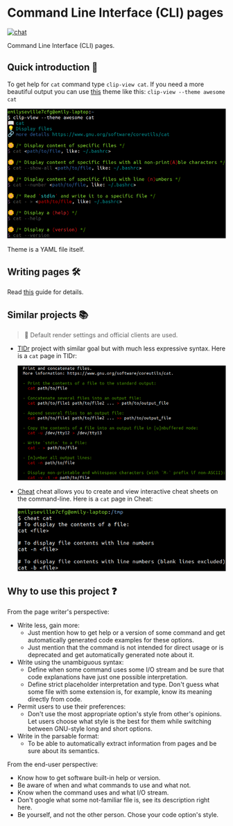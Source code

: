 # Command Line Interface (CLI) pages

[![chat](https://img.shields.io/badge/Current-goals-a32236?labelColor=ed425c&style=flat-square)][goals]

Command Line Interface (CLI) pages.

## Quick introduction :rocket:

To get help for `cat` command type `clip-view cat`. If you need a more beautiful
output you can use [this][awesome-theme] theme like this:
`clip-view --theme awesome cat`

![clip page](./clip-page.png)

Theme is a YAML file itself.

## Writing pages :hammer_and_wrench:

Read [this](./CONTRIBUTING.md) guide for details.

## Similar projects :books:

> :bell: Default render settings and official clients are used.

- [TlDr][tldr] project with similar goal but with
  much less expressive syntax. Here is a `cat` page in TlDr:

  ![tldr page](./tldr-page.png)

- [Cheat][cheat] cheat allows you to create and view
  interactive cheat sheets on the command-line. Here is a `cat` page in Cheat:

  ![cheat page](./cheat-page.png)

## Why to use this project :question:

From the page writer's perspective:

- Write less, gain more:
  - Just mention how to get help or a version of some command and get
    automatically generated code examples for these options.
  - Just mention that the command is not intended for direct usage or is
    deprecated and get automatically generated note about it.
- Write using the unambiguous syntax:
  - Define when some command uses some I/O stream and be sure that
    code explanations have just one possible interpretation.
  - Define strict placeholder interpretation and type. Don't guess what some
    file with some extension is, for example, know its meaning directly from
    code.
- Permit users to use their preferences:
  - Don't use the most appropriate option's style from other's opinions. Let
    users choose what style is the best for them while switching between
    GNU-style long and short options.
- Write in the parsable format:
  - To be able to automatically extract information from pages and be sure about
    its semantics.

From the end-user perspective:

- Know how to get software built-in help or version.
- Be aware of when and what commands to use and what not.
- Know when the command uses and what I/O stream.
- Don't google what some not-familiar file is, see its description right here.
- Be yourself, and not the other person. Chose your code option's style.

[awesome-theme]: https://github.com/command-line-interface-pages/themes/tree/main/awesome
[tldr]: https://github.com/tldr-pages/tldr
[cheat]: https://github.com/cheat/cheat
[goals]: https://command-line-interface-pages.github.io/site.github.io/goals/#cli-pagescli-pages-
